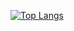 [![Top Langs](https://github-readme-stats.vercel.app/api/top-langs/?username=D1ffic00lt&layout=compact)](https://github.com/anuraghazra/github-readme-stats)
